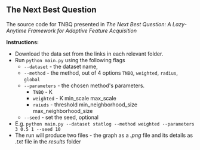 ## The Next Best Question

The source code for TNBQ presented in *The Next Best Question: A Lazy-Anytime Framework for Adaptive Feature Acquisition* 

**Instructions:**
- Download the data set from the links in each relevant folder.
- Run `python main.py` using the following flags
  - `--dataset` - the dataset name, 
  - `--method` - the method, out of 4 options `TNBQ`, `weighted`, `radius`, `global`
  - `--parameters` - the chosen method's parameters. 
    - `TNBQ` - K
    - `weighted` - K min_scale max_scale
    - `raiuds` - threshold min_neighborhood_size max_neighborhood_size
  - `--seed` - set the seed, optional
- E.g. `python main.py --dataset statlog --method weighted --parameters 3 0.5 1 --seed 10`
- The run will produce two files - the graph as a *.png* file and its details as *.txt* file in the *results* folder

